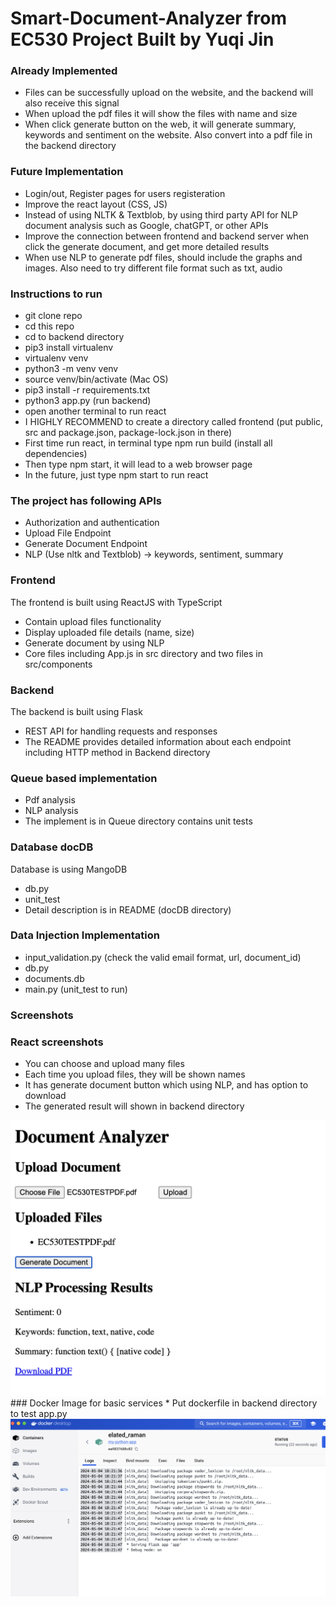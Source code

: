 # Smart-Document-Analyzer from EC530 Project Built by Yuqi Jin

### Already Implemented
* Files can be successfully upload on the website, and the backend will also receive this signal
* When upload the pdf files it will show the files with name and size
* When click generate button on the web, it will generate summary, keywords and sentiment on the website. Also convert into a pdf file in the backend directory

### Future Implementation
* Login/out, Register pages for users registeration
* Improve the react layout (CSS, JS)
* Instead of using NLTK & Textblob, by using third party API for NLP document analysis such as Google, chatGPT, or other APIs
* Improve the connection between frontend and backend server when click the generate document, and get more detailed results
* When use NLP to generate pdf files, should include the graphs and images. Also need to try different file format such as txt, audio

### Instructions to run 
* git clone repo
* cd this repo
* cd to backend directory
* pip3 install virtualenv
* virtualenv venv
* python3 -m venv venv
* source venv/bin/activate (Mac OS)
* pip3 install -r requirements.txt
* python3 app.py (run backend)
* open another terminal to run react
* I HIGHLY RECOMMEND to create a directory called frontend (put public, src and package.json, package-lock.json in there)
* First time run react, in terminal type npm run build (install all dependencies)
* Then type npm start, it will lead to a web browser page
* In the future, just type npm start to run react

### The project has following APIs
* Authorization and authentication
* Upload File Endpoint
* Generate Document Endpoint
* NLP (Use nltk and Textblob) -> keywords, sentiment, summary
  
### Frontend
The frontend is built using ReactJS with TypeScript
* Contain upload files functionality 
* Display uploaded file details (name, size)
* Generate document by using NLP
* Core files including App.js in src directory and two files in src/components

### Backend
The backend is built using Flask
* REST API for handling requests and responses
* The README provides detailed information about each endpoint including HTTP method in Backend directory

### Queue based implementation
* Pdf analysis
* NLP analysis
* The implement is in Queue directory contains unit tests

### Database docDB
Database is using MangoDB
* db.py
* unit_test 
* Detail description is in README (docDB directory)

### Data Injection Implementation
* input_validation.py (check the valid email format, url, document_id)
* db.py
* documents.db
* main.py (unit_test to run)

### Screenshots 
### React screenshots
* You can choose and upload many files
* Each time you upload files, they will be shown names
* It has generate document button which using NLP, and has option to download
* The generated result will shown in backend directory
<img src="Screenshot 2024-05-04 at 5.10.24 PM.png">
### Docker Image for basic services
* Put dockerfile in backend directory to test app.py
<img src="Screenshot 2024-05-04 at 6.22.05 PM.png">
